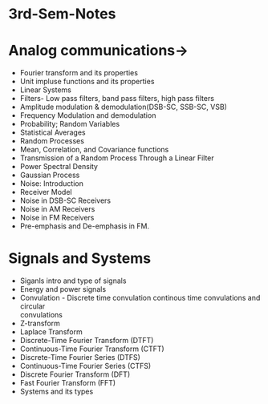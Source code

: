# 3rd-Sem-Notes
# **Analog communications**->
- Fourier transform and its properties
- Unit impluse functions and its properties
- Linear Systems
- Filters- Low pass filters, band pass filters, high pass filters
- Amplitude modulation & demodulation(DSB-SC, SSB-SC, VSB)
- Frequency Modulation and demodulation
- Probability; Random Variables
- Statistical Averages
- Random Processes
- Mean, Correlation, and Covariance functions
- Transmission of a Random Process Through a Linear Filter
- Power Spectral Density
- Gaussian Process
- Noise: Introduction
- Receiver Model
- Noise in DSB-SC Receivers
- Noise in AM Receivers
- Noise in FM Receivers
- Pre-emphasis and De-emphasis in FM.
# **Signals and Systems**
- Siganls intro and type of signals
- Energy and power signals
- Convulation - Discrete time convulation continous time convulations and circular         
  convulations
- Z-transform  
- Laplace Transform  
- Discrete-Time Fourier Transform (DTFT)  
- Continuous-Time Fourier Transform (CTFT)  
- Discrete-Time Fourier Series (DTFS)  
- Continuous-Time Fourier Series (CTFS)  
- Discrete Fourier Transform (DFT)  
- Fast Fourier Transform (FFT)
- Systems and its types
